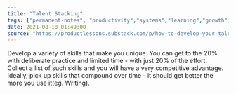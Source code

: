 ```yaml
---
title: "Talent Stacking"
tags: ["permanent-notes", "productivity","systems","learning","growth"]
date: 2021-08-18 01:49:00
source: "https://productlessons.substack.com/p/how-to-develop-your-talent-stack"
---
```


Develop a variety of skills that make you unique. You can get to the 20% with deliberate practice and limited time - with just 20% of the effort. Collect a list of such skills and you will have a very competitive advantage. Ideally, pick up skills that compound over time - it should get better the more you use it(eg. Writing).
